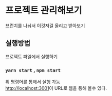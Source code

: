 # 프로젝트 관리해보기

브런치를 나눠서 이것저걸 올리고 받아보기

## 실행방법

프로젝트 파일에서 실행하기

### `yarn start` , `npm start`

위 명령어를 통해서 실행 가능 \
[http://localhost:3001](http://localhost:3001)이 URL로 웹을 통해 볼수 있다.